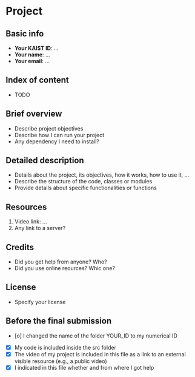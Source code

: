 # Project

## Basic info

- **Your KAIST ID**: ...
- **Your name**: ...
- **Your email**: ...

## Index of content

- TODO

## Brief overview

- Describe project objectives
- Describe how I can run your project
- Any dependency I need to install?

## Detailed description

- Details about the project, its objectives, how it works, how to use it, ...
- Describe the structure of the code, classes or modules
- Provide details about specific functionalities or functions

## Resources

1. Video link: ...
2. Any link to a server?

## Credits

- Did you get help from anyone? Who?
- Did you use online reources? Whic one?

## License

- Specify your license

## Before the final submission

- [o] I changed the name of the folder YOUR_ID to my numerical ID
- [x] My code is included inside the src folder
- [x] The video of my project is included in this file as a link to an external visible resource (e.g., a public video)
- [x] I indicated in this file whether and from where I got help
